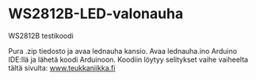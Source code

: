 # WS2812B-LED-valonauha
WS2812B testikoodi

Pura .zip tiedosto ja avaa lednauha kansio. Avaa lednauha.ino Arduino IDE:llä ja lähetä koodi Arduinoon.
Koodiin löytyy selitykset vaihe vaiheelta tältä sivulta:
www.teukkaniikka.fi
